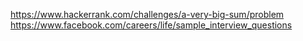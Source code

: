 https://www.hackerrank.com/challenges/a-very-big-sum/problem
https://www.facebook.com/careers/life/sample_interview_questions
